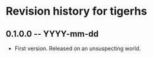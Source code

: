 # Revision history for tigerhs

## 0.1.0.0  -- YYYY-mm-dd

* First version. Released on an unsuspecting world.
